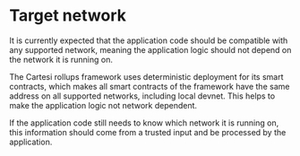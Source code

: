 # Target network

It is currently expected that the application code should be compatible with any supported network, meaning the application logic should not depend on the network it is running on.

The Cartesi rollups framework uses deterministic deployment for its smart contracts, which makes all smart contracts of the framework have the same address on all supported networks, including local devnet. This helps to make the application logic not network dependent.

If the application code still needs to know which network it is running on, this information should come from a trusted input and be processed by the application.
